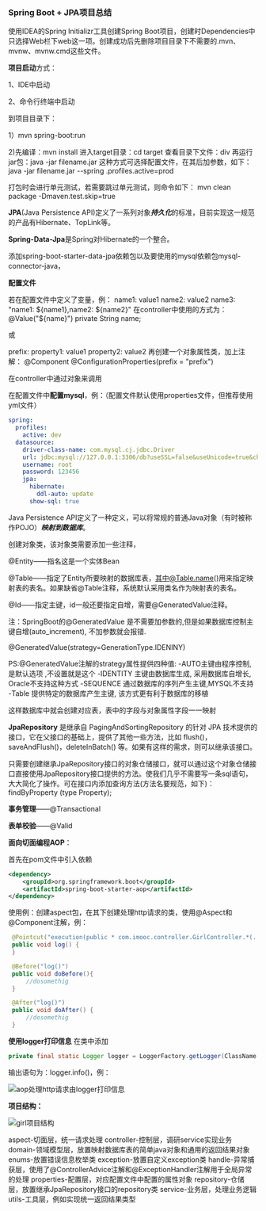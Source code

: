 ### Spring Boot + JPA项目总结

使用IDEA的Spring Initializr工具创建Spring Boot项目，创建时Dependencies中只选择Web栏下web这一项。创建成功后先删除项目目录下不需要的.mvn、mvnw、mvnw.cmd这些文件。

**项目启动**方式：

1、IDE中启动

2、命令行终端中启动

到项目目录下：

1）mvn spring-boot:run

2)先编译：mvn install
  进入target目录：cd target
  查看目录下文件：div
  再运行jar包：java -jar filename.jar
这种方式可选择配置文件，在其后加参数，如下：
java -jar filename.jar --spring .profiles.active=prod

打包时会进行单元测试，若需要跳过单元测试，则命令如下：
mvn clean package -Dmaven.test.skip=true

**JPA**(Java Persistence API)定义了一系列对象***持久化***的标准，目前实现这一规范的产品有Hibernate、TopLink等。

**Spring-Data-Jpa**是Spring对Hibernate的一个整合。

添加spring-boot-starter-data-jpa依赖包以及要使用的mysql依赖包mysql-connector-java，

**配置文件**

若在配置文件中定义了变量，例：
name1: value1
name2: value2
name3: "name1: ${name1},name2: ${name2}"
在controller中使用的方式为：
@Value("${name}")
private String name;

或

prefix:
  property1: value1
  property2: value2
再创建一个对象属性类，加上注解：
@Component
@ConfigurationProperties(prefix = "prefix")

在controller中通过对象来调用

在配置文件中**配置mysql**，例：（配置文件默认使用properties文件，但推荐使用yml文件）

```yml
spring:
  profiles:
    active: dev
  datasource:
    driver-class-name: com.mysql.cj.jdbc.Driver
    url: jdbc:mysql://127.0.0.1:3306/db?useSSL=false&useUnicode=true&characterEncoding=utf8&serverTimezone=UTC
    username: root
    password: 123456
    jpa:
      hibernate:
        ddl-auto: update
      show-sql: true
```

Java Persistence API定义了一种定义，可以将常规的普通Java对象（有时被称作POJO）***映射到数据库***。

创建对象类，该对象类需要添加一些注释，

@Entity——指名这是一个实体Bean

@Table——指定了Entity所要映射的数据库表，其中@Table.name()用来指定映射表的表名。如果缺省@Table注释，系统默认采用类名作为映射表的表名。

@Id——指定主键，id一般还要指定自增，需要@GeneratedValue注释。

注：SpringBoot的@GeneratedValue 是不需要加参数的,但是如果数据库控制主键自增(auto_increment), 不加参数就会报错.

@GeneratedValue(strategy=GenerationType.IDENINY)

PS:@GeneratedValue注解的strategy属性提供四种值:
-AUTO主键由程序控制, 是默认选项 ,不设置就是这个
-IDENTITY 主键由数据库生成, 采用数据库自增长, Oracle不支持这种方式
-SEQUENCE 通过数据库的序列产生主键,MYSQL不支持
-Table 提供特定的数据库产生主键, 该方式更有利于数据库的移植

这样数据库中就会创建对应表，表中的字段与对象属性字段一一映射

**JpaRepository** 是继承自 PagingAndSortingRepository 的针对 JPA 技术提供的接口，它在父接口的基础上，提供了其他一些方法，比如 flush()，saveAndFlush()，deleteInBatch() 等。如果有这样的需求，则可以继承该接口。

只需要创建继承JpaRepository接口的对象仓储接口，就可以通过这个对象仓储接口直接使用JpaRepository接口提供的方法。使我们几乎不需要写一条sql语句，大大简化了操作。可在接口内添加查询方法(方法名要规范，如下)：findByProperty (type Property);

**事务管理**——@Transactional

**表单校验**——@Valid

**面向切面编程AOP**：

首先在pom文件中引入依赖

```xml
<dependency>
    <groupId>org.springframework.boot</groupId>
    <artifactId>spring-boot-starter-aop</artifactId>
</dependency>
```

使用例：创建aspect包，在其下创建处理http请求的类，使用@Aspect和@Component注解，例：

```java
 @Pointcut("execution(public * com.imooc.controller.GirlController.*(..))")
 public void log() {
 }

 @Before("log()")
 public void doBefore(){
     //dosomethig
 }

 @After("log()")
 public void doAfter() {
     //dosomethig
 }
```

**使用logger打印信息**
在类中添加

```java
private final static Logger logger = LoggerFactory.getLogger(ClassName.class);
```

输出语句为：logger.info()，例：

![aop处理http请求由logger打印信息](img/aop+logger.png)

**项目结构：**

![girl项目结构](img/girl项目结构.png)



aspect-切面层，统一请求处理
controller-控制层，调研service实现业务
domain-领域模型层，放置映射数据库表的简单java对象和通用的返回结果对象
enums-放置错误信息枚举类
exception-放置自定义exception类
handle-异常捕获层，使用了@ControllerAdvice注解和@ExceptionHandler注解用于全局异常的处理
properties-配置层，对应配置文件中配置的属性对象
repository-仓储层，放置继承JpaRepository接口的repository类
service-业务层，处理业务逻辑
utils-工具层，例如实现统一返回结果类型